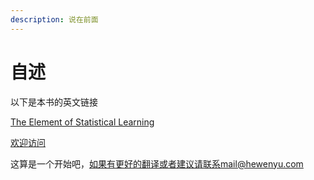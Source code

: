 ```yaml
---
description: 说在前面
---
```


# 自述

以下是本书的英文链接

[The Element of Statistical Learning](https://web.stanford.edu/~hastie/ElemStatLearn/printings/ESLII_print12.pdf​)



[欢迎访问](https://insight-sun.gitbook.io/sun/)

这算是一个开始吧，如果有更好的翻译或者建议请联系mail@hewenyu.com


